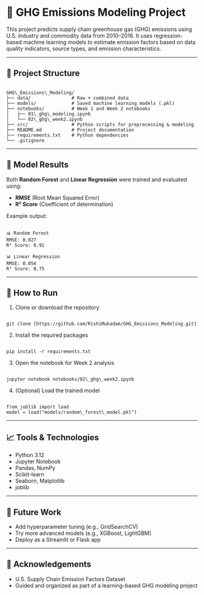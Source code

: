 
# 🌱 GHG Emissions Modeling Project

This project predicts supply chain greenhouse gas (GHG) emissions using U.S. industry and commodity data from 2010–2016. It uses regression-based machine learning models to estimate emission factors based on data quality indicators, source types, and emission characteristics.

---

## 📁 Project Structure

```

GHG\_Emissions\_Modeling/
├── data/               # Raw + combined data
├── models/             # Saved machine learning models (.pkl)
├── notebooks/          # Week 1 and Week 2 notebooks
│   ├── 01\_ghg\_modeling.ipynb
│   └── 02\_ghg\_week2.ipynb
├── src/                # Python scripts for preprocessing & modeling
├── README.md           # Project documentation
├── requirements.txt    # Python dependencies
└── .gitignore

```

---

## 🚀 Model Results

Both **Random Forest** and **Linear Regression** were trained and evaluated using:

- **RMSE** (Root Mean Squared Error)
- **R² Score** (Coefficient of determination)

Example output:
```

📊 Random Forest
RMSE: 0.027
R² Score: 0.91

📊 Linear Regression
RMSE: 0.054
R² Score: 0.75

```

---

## 🔧 How to Run

1. Clone or download the repository  
```

git clone [https://github.com/RishiMukadam/GHG_Emissions_Modeling.git]

```

2. Install the required packages  
```

pip install -r requirements.txt

```

3. Open the notebook for Week 2 analysis  
```

jupyter notebook notebooks/02\_ghg\_week2.ipynb

```

4. (Optional) Load the trained model  
```

from joblib import load
model = load("models/random\_forest\_model.pkl")

```

---

## 📈 Tools & Technologies

- Python 3.12
- Jupyter Notebook
- Pandas, NumPy
- Scikit-learn
- Seaborn, Matplotlib
- joblib

---

## 🔮 Future Work

- Add hyperparameter tuning (e.g., GridSearchCV)
- Try more advanced models (e.g., XGBoost, LightGBM)
- Deploy as a Streamlit or Flask app

---

## 🙌 Acknowledgements

- U.S. Supply Chain Emission Factors Dataset  
- Guided and organized as part of a learning-based GHG modeling project
